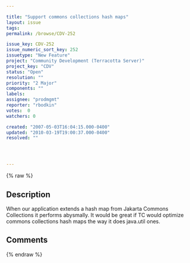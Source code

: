 ```yaml
---

title: "Support commons collections hash maps"
layout: issue
tags: 
permalink: /browse/CDV-252

issue_key: CDV-252
issue_numeric_sort_key: 252
issuetype: "New Feature"
project: "Community Development (Terracotta Server)"
project_key: "CDV"
status: "Open"
resolution: ""
priority: "2 Major"
components: ""
labels: 
assignee: "prodmgmt"
reporter: "rbodkin"
votes:  0
watchers: 0

created: "2007-05-03T16:04:15.000-0400"
updated: "2010-03-19T19:00:37.000-0400"
resolved: ""




---
```


{% raw %}

## Description

<div markdown="1" class="description">

When our application extends a hash map from Jakarta Commons Collections it performs abysmally. It would be great if TC would optimize commons collections hash maps the way it does java.util ones.


</div>

## Comments



{% endraw %}
